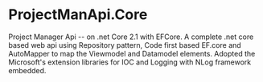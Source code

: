 # ProjectManApi.Core
Project Manager Api -- on .net Core 2.1 with EFCore. A complete .net core based web api using Repository pattern, 
Code first based EF.core and AutoMapper to map the Viewmodel and Datamodel elements. 
Adopted the Microsoft's extension libraries for IOC and Logging with NLog framework embedded. 
